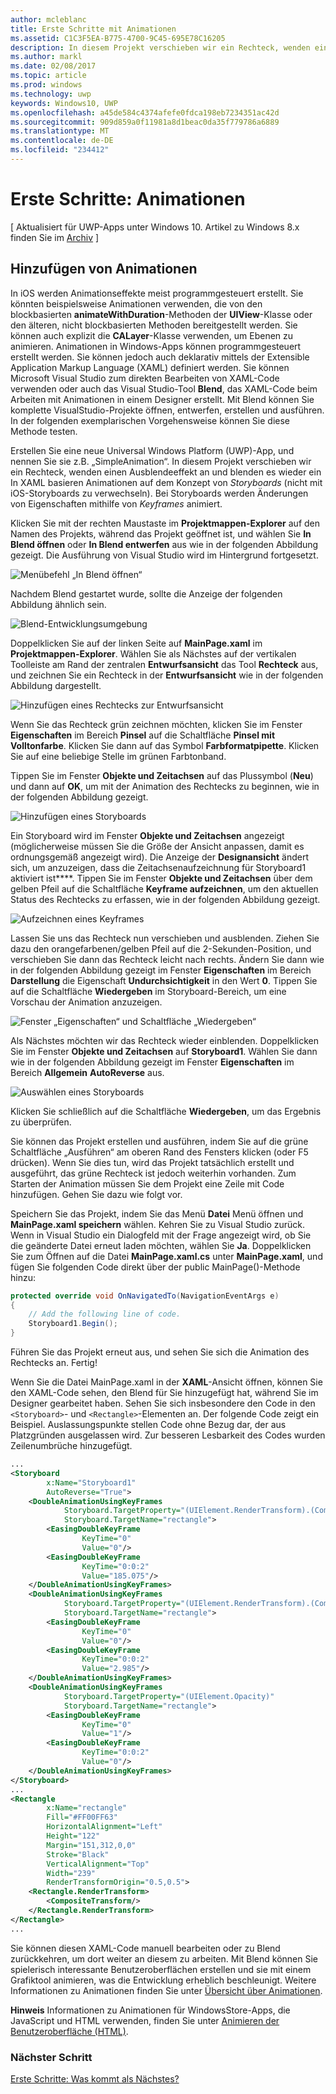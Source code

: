 ```yaml
---
author: mcleblanc
title: Erste Schritte mit Animationen
ms.assetid: C1C3F5EA-B775-4700-9C45-695E78C16205
description: In diesem Projekt verschieben wir ein Rechteck, wenden einen Ausblendeeffekt an und blenden das Rechteck wieder ein
ms.author: markl
ms.date: 02/08/2017
ms.topic: article
ms.prod: windows
ms.technology: uwp
keywords: Windows10, UWP
ms.openlocfilehash: a45de584c4374afefe0fdca198eb7234351ac42d
ms.sourcegitcommit: 909d859a0f11981a8d1beac0da35f779786a6889
ms.translationtype: MT
ms.contentlocale: de-DE
ms.locfileid: "234412"
---
```

# <a name="getting-started-animation"></a>Erste Schritte: Animationen

\[ Aktualisiert für UWP-Apps unter Windows 10. Artikel zu Windows 8.x finden Sie im [Archiv](http://go.microsoft.com/fwlink/p/?linkid=619132) \]

## <a name="adding-animations"></a>Hinzufügen von Animationen

In iOS werden Animationseffekte meist programmgesteuert erstellt. Sie könnten beispielsweise Animationen verwenden, die von den blockbasierten **animateWithDuration**-Methoden der **UIView**-Klasse oder den älteren, nicht blockbasierten Methoden bereitgestellt werden. Sie können auch explizit die **CALayer**-Klasse verwenden, um Ebenen zu animieren. Animationen in Windows-Apps können programmgesteuert erstellt werden. Sie können jedoch auch deklarativ mittels der Extensible Application Markup Language (XAML) definiert werden. Sie können Microsoft Visual Studio zum direkten Bearbeiten von XAML-Code verwenden oder auch das Visual Studio-Tool **Blend**, das XAML-Code beim Arbeiten mit Animationen in einem Designer erstellt. Mit Blend können Sie komplette VisualStudio-Projekte öffnen, entwerfen, erstellen und ausführen. In der folgenden exemplarischen Vorgehensweise können Sie diese Methode testen.

Erstellen Sie eine neue Universal Windows Platform (UWP)-App, und nennen Sie sie z.B. „SimpleAnimation“. In diesem Projekt verschieben wir ein Rechteck, wenden einen Ausblendeeffekt an und blenden es wieder ein In XAML basieren Animationen auf dem Konzept von *Storyboards* (nicht mit iOS-Storyboards zu verwechseln). Bei Storyboards werden Änderungen von Eigenschaften mithilfe von *Keyframes* animiert.

Klicken Sie mit der rechten Maustaste im **Projektmappen-Explorer** auf den Namen des Projekts, während das Projekt geöffnet ist, und wählen Sie **In Blend öffnen** oder **In Blend entwerfen** aus wie in der folgenden Abbildung gezeigt. Die Ausführung von Visual Studio wird im Hintergrund fortgesetzt.

![Menübefehl „In Blend öffnen“](images/ios-to-uwp/vs-open-in-blend.png)

Nachdem Blend gestartet wurde, sollte die Anzeige der folgenden Abbildung ähnlich sein.

![Blend-Entwicklungsumgebung](images/ios-to-uwp/blend-1.png)

Doppelklicken Sie auf der linken Seite auf **MainPage.xaml** im **Projektmappen-Explorer**. Wählen Sie als Nächstes auf der vertikalen Toolleiste am Rand der zentralen **Entwurfsansicht** das Tool **Rechteck** aus, und zeichnen Sie ein Rechteck in der **Entwurfsansicht** wie in der folgenden Abbildung dargestellt.

![Hinzufügen eines Rechtecks zur Entwurfsansicht](images/ios-to-uwp/blend-2.png)

Wenn Sie das Rechteck grün zeichnen möchten, klicken Sie im Fenster **Eigenschaften** im Bereich **Pinsel** auf die Schaltfläche **Pinsel mit Volltonfarbe**. Klicken Sie dann auf das Symbol **Farbformatpipette**. Klicken Sie auf eine beliebige Stelle im grünen Farbtonband.

Tippen Sie im Fenster **Objekte und Zeitachsen** auf das Plussymbol (**Neu**) und dann auf **OK**, um mit der Animation des Rechtecks zu beginnen, wie in der folgenden Abbildung gezeigt.

![Hinzufügen eines Storyboards](images/ios-to-uwp/blend-3.png)

Ein Storyboard wird im Fenster **Objekte und Zeitachsen** angezeigt (möglicherweise müssen Sie die Größe der Ansicht anpassen, damit es ordnungsgemäß angezeigt wird). Die Anzeige der **Designansicht** ändert sich, um anzuzeigen, dass die Zeitachsenaufzeichnung für Storyboard1 aktiviert ist****. Tippen Sie im Fenster **Objekte und Zeitachsen** über dem gelben Pfeil auf die Schaltfläche **Keyframe aufzeichnen**, um den aktuellen Status des Rechtecks zu erfassen, wie in der folgenden Abbildung gezeigt.

![Aufzeichnen eines Keyframes](images/ios-to-uwp/blend-4.png)

Lassen Sie uns das Rechteck nun verschieben und ausblenden. Ziehen Sie dazu den orangefarbenen/gelben Pfeil auf die 2-Sekunden-Position, und verschieben Sie dann das Rechteck leicht nach rechts. Ändern Sie dann wie in der folgenden Abbildung gezeigt im Fenster **Eigenschaften** im Bereich **Darstellung** die Eigenschaft **Undurchsichtigkeit** in den Wert **0**. Tippen Sie auf die Schaltfläche **Wiedergeben** im Storyboard-Bereich, um eine Vorschau der Animation anzuzeigen.

![Fenster „Eigenschaften“ und Schaltfläche „Wiedergeben“](images/ios-to-uwp/blend-5.png)

Als Nächstes möchten wir das Rechteck wieder einblenden. Doppelklicken Sie im Fenster **Objekte und Zeitachsen** auf **Storyboard1**. Wählen Sie dann wie in der folgenden Abbildung gezeigt im Fenster **Eigenschaften** im Bereich **Allgemein** **AutoReverse** aus.

![Auswählen eines Storyboards](images/ios-to-uwp/blend-6.png)

Klicken Sie schließlich auf die Schaltfläche **Wiedergeben**, um das Ergebnis zu überprüfen.

Sie können das Projekt erstellen und ausführen, indem Sie auf die grüne Schaltfläche „Ausführen“ am oberen Rand des Fensters klicken (oder F5 drücken). Wenn Sie dies tun, wird das Projekt tatsächlich erstellt und ausgeführt, das grüne Rechteck ist jedoch weiterhin vorhanden. Zum Starten der Animation müssen Sie dem Projekt eine Zeile mit Code hinzufügen. Gehen Sie dazu wie folgt vor.

Speichern Sie das Projekt, indem Sie das Menü **Datei** Menü öffnen und **MainPage.xaml speichern** wählen. Kehren Sie zu Visual Studio zurück. Wenn in Visual Studio ein Dialogfeld mit der Frage angezeigt wird, ob Sie die geänderte Datei erneut laden möchten, wählen Sie **Ja**. Doppelklicken Sie zum Öffnen auf die Datei **MainPage.xaml.cs** unter **MainPage.xaml**, und fügen Sie folgenden Code direkt über der public MainPage()-Methode hinzu:

```csharp
protected override void OnNavigatedTo(NavigationEventArgs e)
{
    // Add the following line of code.
    Storyboard1.Begin();
}
```

Führen Sie das Projekt erneut aus, und sehen Sie sich die Animation des Rechtecks an. Fertig!

Wenn Sie die Datei MainPage.xaml in der **XAML**-Ansicht öffnen, können Sie den XAML-Code sehen, den Blend für Sie hinzugefügt hat, während Sie im Designer gearbeitet haben. Sehen Sie sich insbesondere den Code in den `<Storyboard>`- und `<Rectangle>`-Elementen an. Der folgende Code zeigt ein Beispiel. Auslassungspunkte stellen Code ohne Bezug dar, der aus Platzgründen ausgelassen wird. Zur besseren Lesbarkeit des Codes wurden Zeilenumbrüche hinzugefügt.

```xml
...
<Storyboard 
        x:Name="Storyboard1" 
        AutoReverse="True">
    <DoubleAnimationUsingKeyFrames 
            Storyboard.TargetProperty="(UIElement.RenderTransform).(CompositeTransform.TranslateX)"
            Storyboard.TargetName="rectangle">
        <EasingDoubleKeyFrame 
                KeyTime="0" 
                Value="0"/>
        <EasingDoubleKeyFrame 
                KeyTime="0:0:2" 
                Value="185.075"/>
    </DoubleAnimationUsingKeyFrames>
    <DoubleAnimationUsingKeyFrames 
            Storyboard.TargetProperty="(UIElement.RenderTransform).(CompositeTransform.TranslateY)" 
            Storyboard.TargetName="rectangle">
        <EasingDoubleKeyFrame 
                KeyTime="0" 
                Value="0"/>
        <EasingDoubleKeyFrame 
                KeyTime="0:0:2" 
                Value="2.985"/>
    </DoubleAnimationUsingKeyFrames>
    <DoubleAnimationUsingKeyFrames 
            Storyboard.TargetProperty="(UIElement.Opacity)" 
            Storyboard.TargetName="rectangle">
        <EasingDoubleKeyFrame 
                KeyTime="0" 
                Value="1"/>
        <EasingDoubleKeyFrame 
                KeyTime="0:0:2"
                Value="0"/>
    </DoubleAnimationUsingKeyFrames>
</Storyboard>
...
<Rectangle 
        x:Name="rectangle" 
        Fill="#FF00FF63" 
        HorizontalAlignment="Left" 
        Height="122" 
        Margin="151,312,0,0" 
        Stroke="Black" 
        VerticalAlignment="Top" 
        Width="239" 
        RenderTransformOrigin="0.5,0.5">
    <Rectangle.RenderTransform>
        <CompositeTransform/>
    </Rectangle.RenderTransform>
</Rectangle>
...
```

Sie können diesen XAML-Code manuell bearbeiten oder zu Blend zurückkehren, um dort weiter an diesem zu arbeiten. Mit Blend können Sie spielerisch interessante Benutzeroberflächen erstellen und sie mit einem Grafiktool animieren, was die Entwicklung erheblich beschleunigt. Weitere Informationen zu Animationen finden Sie unter [Übersicht über Animationen](https://msdn.microsoft.com/library/windows/apps/mt187350).

**Hinweis**  Informationen zu Animationen für WindowsStore-Apps, die JavaScript und HTML verwenden, finden Sie unter [Animieren der Benutzeroberfläche (HTML)](https://msdn.microsoft.com/library/windows/apps/hh465165).

### <a name="next-step"></a>Nächster Schritt

[Erste Schritte: Was kommt als Nächstes?](getting-started-what-next.md)
